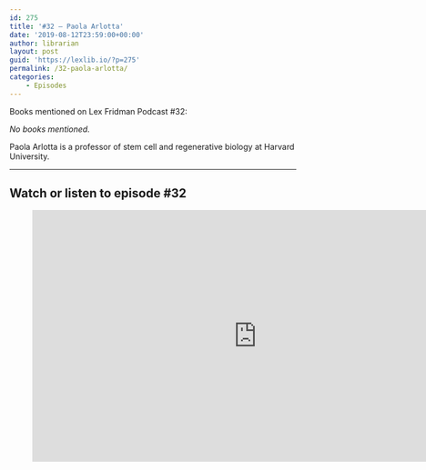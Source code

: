 ```yaml
---
id: 275
title: '#32 – Paola Arlotta'
date: '2019-08-12T23:59:00+00:00'
author: librarian
layout: post
guid: 'https://lexlib.io/?p=275'
permalink: /32-paola-arlotta/
categories:
    - Episodes
---
```


Books mentioned on Lex Fridman Podcast #32:

*No books mentioned.*

<!--more-->

Paola Arlotta is a professor of stem cell and regenerative biology at Harvard University.

- - - - - -

## Watch or listen to episode #32

<figure class="wp-block-embed is-type-video is-provider-youtube wp-block-embed-youtube wp-embed-aspect-16-9 wp-has-aspect-ratio"><div class="wp-block-embed__wrapper"><iframe allow="accelerometer; autoplay; clipboard-write; encrypted-media; gyroscope; picture-in-picture" allowfullscreen="" frameborder="0" height="443" loading="lazy" src="https://www.youtube.com/embed/lVHRs3uTHNI?feature=oembed" title="Paola Arlotta: Brain Development from Stem Cell to Organoid | Lex Fridman Podcast #32" width="788"></iframe></div></figure>
